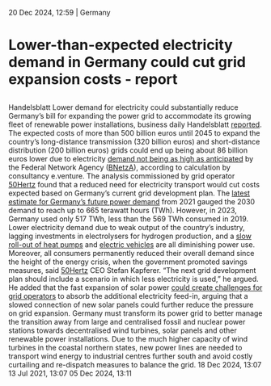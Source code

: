 20 Dec 2024, 12:59
| 
Germany
# Lower-than-expected electricity demand in Germany could cut grid expansion costs - report
## 
Handelsblatt
Lower demand for electricity could substantially reduce Germany’s bill for expanding the power grid to accommodate its growing fleet of renewable power installations, business daily Handelsblatt [reported](https://www.handelsblatt.com/politik/deutschland/energie-unerwartet-langsam-steigender-stromverbrauch-koennte-milliarden-sparen/100093692.html). The expected costs of more than 500 billion euros until 2045 to expand the country’s long-distance transmission (320 billion euros) and short-distance distribution (200 billion euros) grids could end up being about 86 billion euros lower due to electricity [demand not being as high as anticipated](https://www.cleanenergywire.org/news/primary-energy-use-germany-drops-new-low-2024-renewables-cover-20) by the Federal Network Agency ([BNetzA](https://www.cleanenergywire.org/experts/federal-network-agency-electricity-gas-telecommunications-post-and-railway-0)), according to calculation by consultancy e.venture. The analysis commissioned by grid operator [50Hertz](https://www.cleanenergywire.org/experts/50hertz-transmission) found that a reduced need for electricity transport would cut costs expected based on Germany’s current grid development plan.
The [latest estimate for Germany’s future power demand](https://www.cleanenergywire.org/news/german-2030-power-use-forecast-due-heat-pumps-e-cars-and-hydrogen) from 2021 gauged the 2030 demand to reach up to 665 terawatt hours (TWh). However, in 2023, Germany used only 517 TWh, less than the 569 TWh consumed in 2019. Lower electricity demand due to weak output of the country’s industry, lagging investments in electrolysers for hydrogen production, and a [slow roll-out of heat pumps](https://www.cleanenergywire.org/news/germanys-heat-pump-industry-calls-investment-security-boost-sales-and-meet-climate-targets) and [electric vehicles](https://www.cleanenergywire.org/news/mercedes-ceo-calls-long-term-ev-subsidies-domestic-market-struggles) are all diminishing power use.
Moreover, all consumers permanently reduced their overall demand since the height of the energy crisis, when the government promoted savings measures, said [50Hertz](https://www.cleanenergywire.org/experts/50hertz-transmission) CEO Stefan Kapferer. “The next grid development plan should include a scenario in which less electricity is used,” he argued. He added that the fast expansion of solar power [could create challenges for grid operators](https://www.cleanenergywire.org/news/germany-adds-record-175-gw-solar-pv-2024-small-scale-units-problematic) to absorb the additional electricity feed-in, arguing that a slowed connection of new solar panels could further reduce the pressure on grid expansion.
Germany must transform its power grid to better manage the transition away from large and centralised fossil and nuclear power stations towards decentralised wind turbines, solar panels and other renewable power installations. Due to the much higher capacity of wind turbines in the coastal northern states, new power lines are needed to transport wind energy to industrial centres further south and avoid costly curtailing and re-dispatch measures to balance the grid.
18 Dec 2024, 13:07
13 Jul 2021, 13:07
05 Dec 2024, 13:11
